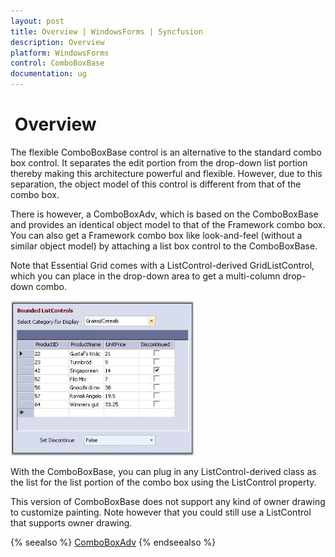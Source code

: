 ```yaml
---
layout: post
title: Overview | WindowsForms | Syncfusion
description: Overview
platform: WindowsForms
control: ComboBoxBase
documentation: ug
---
```


#  Overview

The flexible ComboBoxBase control is an alternative to the standard combo box control. It separates the edit portion from the drop-down list portion thereby making this architecture powerful and flexible. However, due to this separation, the object model of this control is different from that of the combo box. 

There is however, a ComboBoxAdv, which is based on the ComboBoxBase and provides an identical object model to that of the Framework combo box. You can also get a Framework combo box like look-and-feel (without a similar object model) by attaching a list box control to the ComboBoxBase.

Note that Essential Grid comes with a ListControl-derived GridListControl, which you can place in the drop-down area to get a multi-column drop-down combo.

![](Overview_images/Overview_img314.jpeg) 

With the ComboBoxBase, you can plug in any ListControl-derived class as the list for the list portion of the combo box using the ListControl property.

This version of ComboBoxBase does not support any kind of owner drawing to customize painting. Note however that you could still use a ListControl that supports owner drawing. 

{% seealso %}
[ComboBoxAdv](/windowsforms/comboboxadv)
{% endseealso %}


